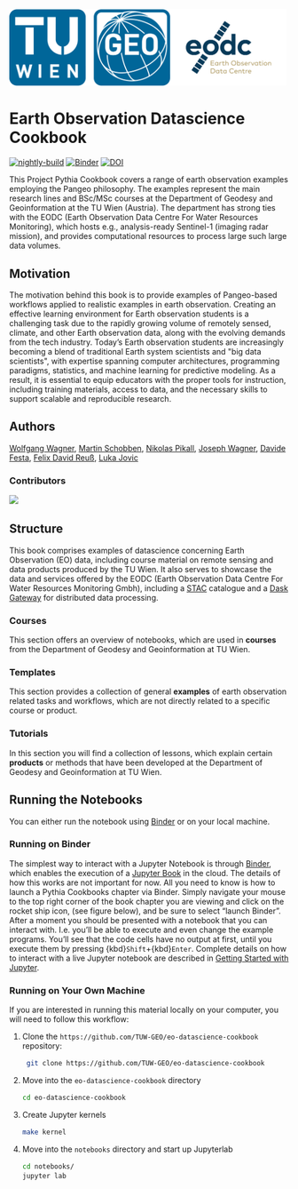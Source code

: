<img src="notebooks/images/logos/tuw-geo_eodc_logo_horizontal.png" alt="tuw-geo-logo" width="500"/>

# Earth Observation Datascience Cookbook

[![nightly-build](https://github.com/TUW-GEO/eo-datascience-cookbook/actions/workflows/nightly-build.yaml/badge.svg)](https://github.com/TUW-GEO/eo-datascience-cookbook/actions/workflows/nightly-build.yaml)
[![Binder](https://binder.projectpythia.org/badge_logo.svg)](https://binder.projectpythia.org/v2/gh/TUW-GEO/eo-datascience-cookbook/main?labpath=notebooks)
[![DOI](https://zenodo.org/badge/830421828.svg)](https://zenodo.org/badge/latestdoi/830421828)

This Project Pythia Cookbook covers a range of earth observation examples employing the Pangeo philosophy. The examples represent the main research lines and BSc/MSc courses at the Department of Geodesy and Geoinformation at the TU Wien (Austria). The department has strong ties with the EODC (Earth Observation Data Centre For Water Resources Monitoring), which hosts e.g., analysis-ready Sentinel-1 (imaging radar mission), and provides computational resources to process large such large data volumes.

## Motivation

The motivation behind this book is to provide examples of Pangeo-based workflows applied to realistic examples in earth observation. Creating an effective learning environment for Earth observation students is a challenging task due to the rapidly growing volume of remotely sensed, climate, and other Earth observation data, along with the evolving demands from the tech industry. Today’s Earth observation students are increasingly becoming a blend of traditional Earth system scientists and "big data scientists", with expertise spanning computer architectures, programming paradigms, statistics, and machine learning for predictive modeling. As a result, it is essential to equip educators with the proper tools for instruction, including training materials, access to data, and the necessary skills to support scalable and reproducible research.

## Authors

[Wolfgang Wagner](@wagner-wolfgang), [Martin Schobben](@martinschobben), [Nikolas Pikall](@npikall), [Joseph Wagner](@wagnerjoseph), [Davide Festa](@maybedave), [Felix David Reuß](@FelixReuss), [Luka Jovic](@lukojovic)

### Contributors

<a href="https://github.com/TUW-GEO/eo-datascience-cookbook/graphs/contributors">
  <img src="https://contrib.rocks/image?repo=TUW-GEO/eo-datascience-cookbook" />
</a>

## Structure

This book comprises examples of datascience concerning Earth Observation (EO) data, including course material on remote sensing and data products produced by the TU Wien. It also serves to showcase the data and services offered by the EODC (Earth Observation Data Centre For Water Resources Monitoring Gmbh), including a [STAC](https://docs.eodc.eu/services/stac.html) catalogue and a [Dask Gateway](https://docs.eodc.eu/services/dask.html) for distributed data processing.

### Courses

This section offers an overview of notebooks, which are used in **courses** from the Department of Geodesy and Geoinformation at TU Wien.

### Templates

This section provides a collection of general **examples** of earth observation related tasks and workflows, which are not directly related to a specific course or product.

### Tutorials

In this section you will find a collection of lessons, which explain certain **products** or methods that have been developed at the Department of Geodesy and Geoinformation at TU Wien.

## Running the Notebooks

You can either run the notebook using [Binder](https://binder.eo-datascience-cookbook.org/) or on your local machine.

### Running on Binder

The simplest way to interact with a Jupyter Notebook is through
[Binder](https://binder.eo-datascience-cookbook.org/), which enables the execution of a
[Jupyter Book](https://jupyterbook.org) in the cloud. The details of how this works are not
important for now. All you need to know is how to launch a Pythia
Cookbooks chapter via Binder. Simply navigate your mouse to
the top right corner of the book chapter you are viewing and click
on the rocket ship icon, (see figure below), and be sure to select
“launch Binder”. After a moment you should be presented with a
notebook that you can interact with. I.e. you’ll be able to execute
and even change the example programs. You’ll see that the code cells
have no output at first, until you execute them by pressing
{kbd}`Shift`\+{kbd}`Enter`. Complete details on how to interact with
a live Jupyter notebook are described in [Getting Started with
Jupyter](https://foundations.projectpythia.org/foundations/getting-started-jupyter.html).

### Running on Your Own Machine

If you are interested in running this material locally on your computer, you will need to follow this workflow:

1. Clone the `https://github.com/TUW-GEO/eo-datascience-cookbook` repository:

   ```bash
    git clone https://github.com/TUW-GEO/eo-datascience-cookbook
   ```

1. Move into the `eo-datascience-cookbook` directory
   ```bash
   cd eo-datascience-cookbook
   ```
1. Create Jupyter kernels
   ```bash
   make kernel
   ```
1. Move into the `notebooks` directory and start up Jupyterlab
   ```bash
   cd notebooks/
   jupyter lab
   ```
